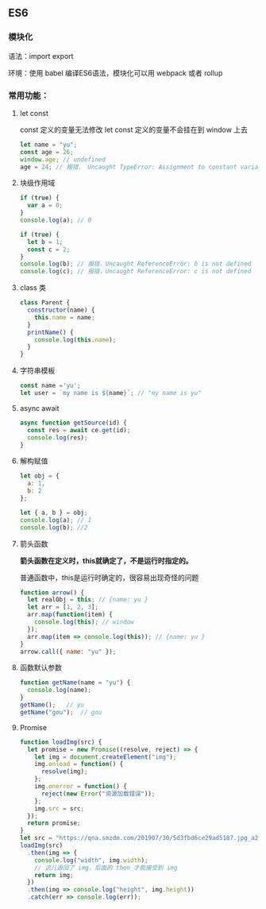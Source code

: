## ES6

### 模块化

语法：import export

环境：使用 babel 编译ES6语法，模块化可以用 webpack 或者 rollup

### 常用功能：

1. let 	const 

   const 定义的变量无法修改
   let const 定义的变量不会挂在到 window 上去

   ```js
   let name = "yu";
   const age = 26;
   window.age; // undefined
   age = 24; // 报错， Uncaught TypeError: Assignment to constant variable.
   ```

2. 块级作用域

   ```js
   if (true) {
     var a = 0;
   }
   console.log(a); // 0
   
   if (true) {
     let b = 1;
     const c = 2;
   }
   console.log(b); // 报错，Uncaught ReferenceError: b is not defined
   console.log(c); // 报错，Uncaught ReferenceError: c is not defined
   ```

3. class 类

   ```js
   class Parent {
     constructor(name) {
       this.name = name;
     }
     printName() {
       console.log(this.name);
     }
   }
   ```

4. 字符串模板

   ```js
   const name ='yu';
   let user = `my name is ${name}`; // "my name is yu"
   ```

5. async   await

   ```js
   async function getSource(id) {
     const res = await ce.get(id);
     console.log(res);
   }
   ```

6. 解构赋值

   ```js
   let obj = {
     a: 1,
     b: 2
   };
   
   let { a, b } = obj;
   console.log(a); // 1
   console.log(b); //2
   ```

7. 箭头函数

   **箭头函数在定义时，this就确定了，不是运行时指定的。**

   普通函数中，this是运行时确定的，很容易出现奇怪的问题

   ```js
   function arrow() {
     let realObj = this; // {name: yu }
     let arr = [1, 2, 3];
     arr.map(function(item) {
       console.log(this); // window
     });
     arr.map(item => console.log(this)); // {name: yu }
   }
   arrow.call({ name: "yu" });
   ```

8. 函数默认参数

   ```js
   function getName(name = "yu") {
     console.log(name);
   }
   getName();	// yu
   getName("gou");	// gou
   ```

   

9. Promise

   ```js
   function loadImg(src) {
     let promise = new Promise((resolve, reject) => {
       let img = document.createElement("img");
       img.onload = function() {
         resolve(img);
       };
       img.onerror = function() {
         reject(new Error("资源加载错误"));
       };
       img.src = src;
     });
     return promise;
   }
   let src = "https://qna.smzdm.com/201907/30/5d3fbd6ce29ad5187.jpg_a200.jpg";
   loadImg(src)
     .then(img => {
       console.log("width", img.width);
       // 这儿返回了 img，后面的 then 才能接受到 img
       return img;
     })
     .then(img => console.log("height", img.height))
     .catch(err => console.log(err));
   ```

   


